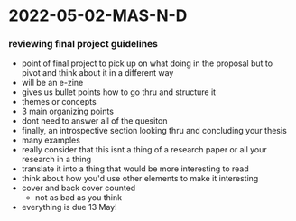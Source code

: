 # 2022-05-02-MAS-N-D
### reviewing final project guidelines
<!--will be meeting in person wednesday-->
- point of final project to pick up on what doing in the proposal but to pivot and think about it in a different way
- will be an e-zine
- gives us bullet points how to go thru and structure it
- themes or concepts
- 3 main organizing points
- dont need to answer all of the quesiton
- finally, an introspective section looking thru and concluding your thesis
- many examples
- really consider that this isnt a thing of a research paper or all your research in a thing
- translate it into a thing that would be more interesting to read
- think about how you'd use other elements to make it interesting
- cover and back cover counted
  - not as bad as you think
- everything is due 13 May!
